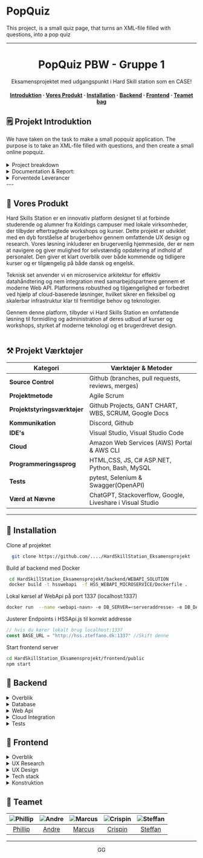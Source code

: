 # PopQuiz
This project, is a small quiz page, that turns an XML-file filled with questions, into a pop quiz


  <div align="center">
 
  --- 
  
  <h1>PopQuiz PBW - Gruppe 1</h1>
  
  <p>
    Eksamensprojektet med udgangspunkt i Hard Skill station som en CASE!
  </p>

  <h4>
    <a href="#om-projektet">Introduktion</a>
  <span> · </span>
    <a href="#resultat">Vores Produkt</a>
  <span> · </span>
      <a href="#installation">Installation</a>
  <span> · </span>
    <a href="#backend">Backend</a>
  <span> · </span>
    <a href="#frontend">Frontend</a>
    <span> · </span>
    <a href="#teamet">Teamet bag</a>
  </h4>

  </div>

<!-- OM PROJEKTET -->
## 🗒️ Projekt Introduktion
<div id="om-projektet">
We have taken on the task to make a small popquiz application. The purpose is to take an XML-file filled with questions, and then create a small online popquiz.
<br><br>

<details>
<summary>Project breakdown</summary>
  
1. **Setup Node:** Setup a basic node project, that serves the user the html.
2. **XML Questions:** Make a module that processes the XML file.
3. **Validate and score questions:** Keep track of all answers, Then return all graded answers at the end of the test

</details>

<details>
<summary>Documentation & Report:</summary>
  
A design breif of max 3 pages, a logbook of the development phases of approx. 2 pages as well as a reflection of approx. 2 pages in a single document

</details>

<details>
<summary>Forventede Leverancer</summary>
  
- Product via GitHub link.
- Design breif max 3 pages.
- logbook max 2 pages.
- Reflektion  max 2 pages.
- Presentation.

</details>
</div>
---

<!-- OM PRODUKTET -->
## 🎯 Vores Produkt
<div id="resultat">
Hard Skills Station er en innovativ platform designet til at forbinde studerende og alumner fra Koldings campuser med lokale virksomheder, der tilbyder eftertragtede workshops og kurser. Dette projekt er udviklet med en dyb forståelse af brugerbehov gennem omfattende UX design og research. Vores løsning inkluderer en brugervenlig hjemmeside, der er nem at navigere og giver mulighed for selvstændig opdatering af indhold af personalet. Den giver et klart overblik over både kommende og tidligere kurser og er tilgængelig på både dansk og engelsk.

Teknisk set anvender vi en microservice arkitektur for effektiv datahåndtering og nem integration med samarbejdspartnere gennem et moderne Web API. Platformens robusthed og tilgængelighed er forbedret ved hjælp af cloud-baserede løsninger, hvilket sikrer en fleksibel og skalerbar infrastruktur klar til fremtidige behov og teknologier.

Gennem denne platform, tilbyder vi Hard Skills Station en omfattende løsning til formidling og administration af deres udbud af kurser og workshops, styrket af moderne teknologi og et brugerdrevet design.
<br><br>

## :hammer_and_pick: Projekt Værktøjer

<div align="center">

| Kategori                     | Værktøjer & Metoder                                       |
|------------------------------|-----------------------------------------------------------|
| **Source Control**           | Github (branches, pull requests, reviews, merges)         |
| **Projektmetode**            | Agile Scrum                                               |
| **Projektstyringsværktøjer** | Github Projects, GANT CHART, WBS, SCRUM, Google Docs     |
| **Kommunikation**            | Discord, Github                                           |
| **IDE's**                    | Visual Studio, Visual Studio Code                         |
| **Cloud**                    | Amazon Web Services (AWS) Portal & AWS CLI                |
| **Programmeringssprog**      | HTML,CSS, JS, C# ASP.NET, Python, Bash, MySQL             |
| **Tests**                    | pytest, Selenium & Swagger(OpenAPI)                       |
| **Værd at Nævne**            | ChatGPT, Stackoverflow, Google, Liveshare i Visual Studio |

</div>

---



<!-- Getting Started -->
## 	:toolbox: Installation

<div id="installation">

Clone af projektet

```bash
  git clone https://github.com/..../HardSkillStation_Eksamensprojekt
```


Build af backend med Docker
```bash
 cd HardSkillStation_Eksamensprojekt/backend/WEBAPI_SOLUTION
 docker build -t hsswebapi  -f HSS_WEBAPI_MICROSERVICE/Dockerfile .
 ```

Lokal kørsel af WebApi på port 1337 (localhost:1337)

```bash
docker run  --name <webapi-navn> -e DB_SERVER=<serveraddresse> -e DB_DATABASENAME=<databasenavn> -e DB_USER=<username> -e DB_PASSWORD=<password> -p 1337:80 -d hsswebapi:latest
 ```

Justerer Endpoints i HSSApi.js til korrekt addresse

```javascript
// hvis du kører lokalt brug localhost:1337
const BASE_URL = "http://hss.zteffano.dk:1337" //Skift denne
```

Start frontend server
```bash
cd HardSkillStation_Eksamensprojekt/frontend/public
npm start
 ```

</div>

<!-- Backend -->
## :compass: Backend

<div id="backend">
  
<details>
  <summary>Overblik</summary>
  <p>Hej hej ja hej hej HSS hej</p>

</details>

<details>
  <summary>Database</summary>
  <p>Hej hej ja hej hej HSS hej</p>
</details>

<details>
<summary>Web Api</summary>
  <p>Hej hej ja hej hej HSS hej</p>
</details>

<details>
<summary>Cloud Integration</summary>
  <p>Hej hej ja hej hej HSS hej</p>
</details>
<details>
<summary>Tests</summary>
  <p>Hej hej ja hej hej HSS hej</p>
</details>

</div>

<!-- Frontend -->
## :art: Frontend

<div id="frontend">

<details>
  <summary>Overblik</summary>
  <p>Hej hej ja hej hej HSS hej</p>
</details>

<details>
  <summary>UX Research</summary>
  <p>Hej hej ja hej hej HSS hej</p>
</details>

<details>
<summary>UX Design</summary>
  <p>Hej hej ja hej hej HSS hej</p>

| Farvevalg         | Hex                                                                |
| ----------------- | ------------------------------------------------------------------ |
| Primary Color | ![#222831](https://via.placeholder.com/10/222831?text=+) #222831 |
| Secondary Color | ![#393E46](https://via.placeholder.com/10/393E46?text=+) #393E46 |
| Accent Color | ![#00ADB5](https://via.placeholder.com/10/00ADB5?text=+) #00ADB5 |
| Text Color | ![#EEEEEE](https://via.placeholder.com/10/EEEEEE?text=+) #EEEEEE |

  
</details>

<details>
<summary>Tech stack</summary>
  <p>Hej hej ja hej hej HSS hej</p>
  

</details>

<details>
<summary>Konstruktion</summary>
  <p>Hej hej ja hej hej HSS hej</p>
</details>

</div>

## :wave: Teamet 

<div id="teamet" align="center">

 | ![Phillip](https://contrib.rocks/image?repo=Louis3797/awesome-readme-template) |  ![Andre](https://contrib.rocks/image?repo=Louis3797/awesome-readme-template) | ![Marcus](https://contrib.rocks/image?repo=Louis3797/awesome-readme-template) | ![Crispin](https://contrib.rocks/image?repo=Louis3797/awesome-readme-template) | ![Steffan](https://contrib.rocks/image?repo=Louis3797/awesome-readme-template) |
| :---: | :---: | :---: | :---: | :---: |
| [Phillip](https://github.com/Pschioeler) | [Andre](https://github.com/macand842e) | [Marcus](https://github.com/marcusbvn) | [Crispin](https://github.com/cuipin) | [Steffan](https://github.com/zteffano) |

</div>

---

<div align="center">
  GG
</div>
